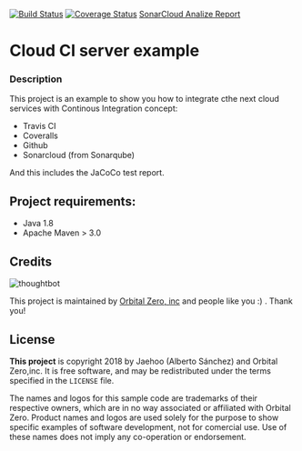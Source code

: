 [![Build Status](https://travis-ci.org/jaehoo/oz-ex-ci-cloud.svg?branch=master)](https://travis-ci.org/jaehoo/oz-ex-ci-cloud) [![Coverage Status](https://coveralls.io/repos/github/jaehoo/oz-ex-ci-cloud/badge.svg)](https://coveralls.io/github/jaehoo/oz-ex-ci-cloud)
[SonarCloud Analize Report](https://sonarcloud.io/dashboard?id=org.oz%3Aci-services)

# Cloud CI server example

### Description
This project is an example to show you how to integrate cthe next cloud services with Continous Integration concept:

 - Travis CI
 - Coveralls
 - Github
 - Sonarcloud (from Sonarqube)

And this includes the JaCoCo test report.

## Project requirements:

- Java 1.8
- Apache Maven > 3.0

Credits
-------

![thoughtbot](https://camo.githubusercontent.com/d2f74db913092e685ad921da3a83831b1152b8a0/68747470733a2f2f6c68362e676f6f676c6575736572636f6e74656e742e636f6d2f2d67584669794b53535a34452f5565776b4c3645657a38492f41414141414141414470672f5068696664306f61666b632f733238382f4f5a25323532306c6f676f2e706e67)

This project is maintained by [Orbital Zero, inc](http://www.orbitalzero.com/community)
and people like you :) . Thank you!

License
-------

**This project** is copyright 2018 by Jaehoo (Alberto Sánchez) and Orbital Zero,inc. It is free software, and may be redistributed under the terms specified in the `LICENSE` file.

The names and logos for this sample code are trademarks of their respective owners, which are in no way associated or affiliated with Orbital Zero.
Product names and logos are used solely for the purpose to show specific examples of software development, not for comercial use. Use of these names does not imply any co-operation or endorsement.
